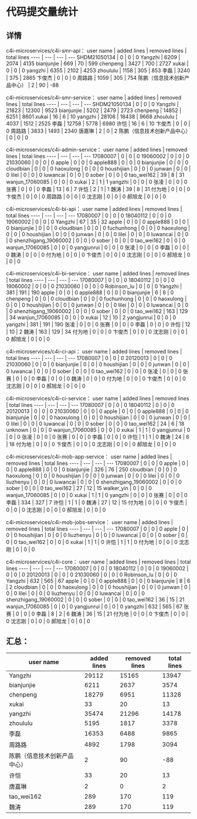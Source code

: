 # 代码提交量统计
## 详情
c4i-microservices/c4i-smr-api：
user name | added lines | removed lines | total lines
---- | --- | --- | ---
SHDM21050134 | 0 | 0 | 0
Yangzhi | 6209 | 2074 | 4135
bianjunjie | 669 | 70 | 599
chenpeng | 3427 | 700 | 2727
xukai | 0 | 0 | 0
yangzhi | 6355 | 2102 | 4253
zhoululu | 1158 | 305 | 853
李磊 | 3240 | 375 | 2865
卞俊杰 | 0 | 0 | 0
周路路 | 1059 | 305 | 754
陈鹏（信息技术创新产品中心） | 2 | 90 | -88

c4i-microservices/c4i-smr-service：
user name | added lines | removed lines | total lines
---- | --- | --- | ---
SHDM21050134 | 0 | 0 | 0
Yangzhi | 21823 | 12300 | 9523
bianjunjie | 5202 | 2479 | 2723
chenpeng | 14852 | 6251 | 8601
xukai | 16 | 6 | 10
yangzhi | 28106 | 18438 | 9668
zhoululu | 4037 | 1512 | 2525
李磊 | 12758 | 5778 | 6980
许恺 | 16 | 6 | 10
卞俊杰 | 0 | 0 | 0
周路路 | 3833 | 1493 | 2340
唐嘉琳 | 2 | 0 | 2
陈鹏（信息技术创新产品中心） | 0 | 0 | 0

c4i-microservices/c4i-admin-service：
user name | added lines | removed lines | total lines
---- | --- | --- | ---
17080007 | 0 | 0 | 0
19060002 | 0 | 0 | 0
21030060 | 0 | 0 | 0
apple | 0 | 0 | 0
apple888 | 0 | 0 | 0
bianjunjie | 0 | 0 | 0
cloudbian | 0 | 0 | 0
haoxulong | 0 | 0 | 0
houshijian | 0 | 0 | 0
junwan | 0 | 0 | 0
lilei | 0 | 0 | 0
luwancai | 0 | 0 | 0
sober | 0 | 0 | 0
tao_wei162 | 39 | 8 | 31
wanjun_17060085 | 0 | 0 | 0
xukai | 2 | 1 | 1
yangzhi | 0 | 0 | 0
张凌 | 0 | 0 | 0
张赛 | 0 | 0 | 0
李磊 | 13 | 6 | 7
许恺 | 2 | 1 | 1
魏涛 | 39 | 8 | 31
付为地 | 0 | 0 | 0
卞俊杰 | 0 | 0 | 0
周路路 | 0 | 0 | 0
沈志刚 | 0 | 0 | 0
郝旭龙 | 0 | 0 | 0

c4i-microservices/c4i-bi-api：
user name | added lines | removed lines | total lines
---- | --- | --- | ---
17080007 | 0 | 0 | 0
18040112 | 0 | 0 | 0
19060002 | 0 | 0 | 0
Yangzhi | 67 | 35 | 32
apple | 0 | 0 | 0
apple888 | 0 | 0 | 0
bianjunjie | 0 | 0 | 0
cloudbian | 0 | 0 | 0
fuchunhong | 0 | 0 | 0
haoxulong | 0 | 0 | 0
houshijian | 0 | 0 | 0
junwan | 0 | 0 | 0
lilei | 0 | 0 | 0
luwancai | 0 | 0 | 0
shenzhigang_19060002 | 0 | 0 | 0
sober | 0 | 0 | 0
tao_wei162 | 0 | 0 | 0
wanjun_17060085 | 0 | 0 | 0
yangjunrui | 0 | 0 | 0
张凌 | 0 | 0 | 0
李磊 | 0 | 0 | 0
魏涛 | 0 | 0 | 0
付为地 | 0 | 0 | 0
卞俊杰 | 0 | 0 | 0
沈志刚 | 0 | 0 | 0
郝旭龙 | 0 | 0 | 0

c4i-microservices/c4i-bi-service：
user name | added lines | removed lines | total lines
---- | --- | --- | ---
17080007 | 0 | 0 | 0
18040112 | 0 | 0 | 0
19060002 | 0 | 0 | 0
21030060 | 0 | 0 | 0
Robinson_lu | 0 | 0 | 0
Yangzhi | 381 | 191 | 190
apple | 0 | 0 | 0
apple888 | 0 | 0 | 0
bianjunjie | 6 | 6 | 0
chenpeng | 0 | 0 | 0
cloudbian | 0 | 0 | 0
fuchunhong | 0 | 0 | 0
haoxulong | 0 | 0 | 0
houshijian | 0 | 0 | 0
junwan | 0 | 0 | 0
lilei | 0 | 0 | 0
luwancai | 0 | 0 | 0
shenzhigang_19060002 | 0 | 0 | 0
sober | 0 | 0 | 0
tao_wei162 | 163 | 129 | 34
wanjun_17060085 | 0 | 0 | 0
xukai | 12 | 10 | 2
yangjunrui | 0 | 0 | 0
yangzhi | 381 | 191 | 190
张凌 | 0 | 0 | 0
张赛 | 0 | 0 | 0
李磊 | 0 | 0 | 0
许恺 | 12 | 10 | 2
魏涛 | 163 | 129 | 34
付为地 | 0 | 0 | 0
卞俊杰 | 0 | 0 | 0
沈志刚 | 0 | 0 | 0
郝旭龙 | 0 | 0 | 0

c4i-microservices/c4i-ci-api：
user name | added lines | removed lines | total lines
---- | --- | --- | ---
17080007 | 0 | 0 | 0
20120013 | 0 | 0 | 0
21030060 | 0 | 0 | 0
bianjunjie | 0 | 0 | 0
houshijian | 0 | 0 | 0
junwan | 0 | 0 | 0
luwancai | 0 | 0 | 0
sober | 0 | 0 | 0
tao_wei162 | 0 | 0 | 0
张凌 | 0 | 0 | 0
张赛 | 0 | 0 | 0
李磊 | 0 | 0 | 0
魏涛 | 0 | 0 | 0
付为地 | 0 | 0 | 0
卞俊杰 | 0 | 0 | 0
沈志刚 | 0 | 0 | 0
郝旭龙 | 0 | 0 | 0

c4i-microservices/c4i-ci-service：
user name | added lines | removed lines | total lines
---- | --- | --- | ---
17080007 | 0 | 0 | 0
18040112 | 0 | 0 | 0
20120013 | 0 | 0 | 0
21030060 | 0 | 0 | 0
apple | 0 | 0 | 0
apple888 | 0 | 0 | 0
bianjunjie | 0 | 0 | 0
haoxulong | 0 | 0 | 0
houshijian | 0 | 0 | 0
junwan | 0 | 0 | 0
lilei | 0 | 0 | 0
luwancai | 0 | 0 | 0
sober | 0 | 0 | 0
tao_wei162 | 24 | 6 | 18
unknown | 0 | 0 | 0
wanjun_17060085 | 0 | 0 | 0
xukai | 1 | 1 | 0
yangjunrui | 0 | 0 | 0
张凌 | 0 | 0 | 0
张赛 | 0 | 0 | 0
李磊 | 0 | 0 | 0
许恺 | 1 | 1 | 0
魏涛 | 24 | 6 | 18
付为地 | 0 | 0 | 0
卞俊杰 | 0 | 0 | 0
沈志刚 | 0 | 0 | 0
郝旭龙 | 0 | 0 | 0

c4i-microservices/c4i-mob-app-service：
user name | added lines | removed lines | total lines
---- | --- | --- | ---
17080007 | 0 | 0 | 0
apple | 0 | 0 | 0
apple888 | 0 | 0 | 0
bianjunjie | 326 | 76 | 250
cloudbian | 0 | 0 | 0
haoxulong | 0 | 0 | 0
houshijian | 0 | 0 | 0
junwan | 0 | 0 | 0
lilei | 0 | 0 | 0
liuzhenyu | 0 | 0 | 0
luwancai | 0 | 0 | 0
shenzhigang_19060002 | 0 | 0 | 0
sober | 0 | 0 | 0
tao_wei162 | 27 | 12 | 15
walker_yin | 0 | 0 | 0
wanjun_17060085 | 0 | 0 | 0
xukai | 1 | 1 | 0
yangzhi | 0 | 0 | 0
张赛 | 0 | 0 | 0
李磊 | 334 | 327 | 7
许恺 | 1 | 1 | 0
魏涛 | 27 | 12 | 15
付为地 | 0 | 0 | 0
卞俊杰 | 0 | 0 | 0
沈志刚 | 0 | 0 | 0
郝旭龙 | 0 | 0 | 0

c4i-microservices/c4i-mob-jobs-service：
user name | added lines | removed lines | total lines
---- | --- | --- | ---
17080007 | 0 | 0 | 0
apple | 0 | 0 | 0
houshijian | 0 | 0 | 0
liuzhenyu | 0 | 0 | 0
luwancai | 0 | 0 | 0
sober | 0 | 0 | 0
tao_wei162 | 0 | 0 | 0
xukai | 1 | 1 | 0
许恺 | 1 | 1 | 0
付为地 | 0 | 0 | 0
沈志刚 | 0 | 0 | 0

c4i-microservices/c4i-core：
user name | added lines | removed lines | total lines
---- | --- | --- | ---
17080007 | 0 | 0 | 0
18040112 | 0 | 0 | 0
19060002 | 0 | 0 | 0
20120013 | 0 | 0 | 0
21030060 | 0 | 0 | 0
Robinson_lu | 0 | 0 | 0
Yangzhi | 632 | 565 | 67
apple | 0 | 0 | 0
apple888 | 0 | 0 | 0
bianjunjie | 8 | 6 | 2
cloudbian | 0 | 0 | 0
haoxulong | 0 | 0 | 0
houshijian | 0 | 0 | 0
junwan | 0 | 0 | 0
lilei | 0 | 0 | 0
liuzhenyu | 0 | 0 | 0
luwancai | 0 | 0 | 0
shenzhigang_19060002 | 0 | 0 | 0
sober | 0 | 0 | 0
tao_wei162 | 36 | 15 | 21
wanjun_17060085 | 0 | 0 | 0
yangjunrui | 0 | 0 | 0
yangzhi | 632 | 565 | 67
张赛 | 0 | 0 | 0
李磊 | 8 | 2 | 6
魏涛 | 36 | 15 | 21
付为地 | 0 | 0 | 0
卞俊杰 | 0 | 0 | 0
沈志刚 | 0 | 0 | 0
郝旭龙 | 0 | 0 | 0

## 汇总：
user name | added lines | removed lines | total lines
---- | --- | --- | ---
Yangzhi | 29112 | 15165 | 13947
bianjunjie | 6211 | 2637 | 3574
chenpeng | 18279 | 6951 | 11328
xukai | 33 | 20 | 13
yangzhi | 35474 | 21296 | 14178
zhoululu | 5195 | 1817 | 3378
李磊 | 16353 | 6488 | 9865
周路路 | 4892 | 1798 | 3094
陈鹏（信息技术创新产品中心） | 2 | 90 | -88
许恺 | 33 | 20 | 13
唐嘉琳 | 2 | 0 | 2
tao_wei162 | 289 | 170 | 119
魏涛 | 289 | 170 | 119
